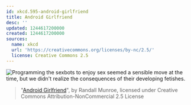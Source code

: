 ```yaml
---
id: xkcd.595-android-girlfriend
title: Android Girlfriend
desc: ''
updated: 1244617200000
created: 1244617200000
sources:
  name: xkcd
  url: 'https://creativecommons.org/licenses/by-nc/2.5/'
  license: Creative Commons 2.5
---
```

![Programming the sexbots to enjoy sex seemed a sensible move at the time, but we didn't realize the consequences of their developing fetishes.](https://imgs.xkcd.com/comics/android_girlfriend.png)
> "[Android Girlfriend](https://xkcd.com/595/)", by Randall Munroe, licensed under Creative Commons Attribution-NonCommercial 2.5 License
